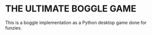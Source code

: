 # THE ULTIMATE BOGGLE GAME

This is a boggle implementation as a Python desktop game done for funzies.